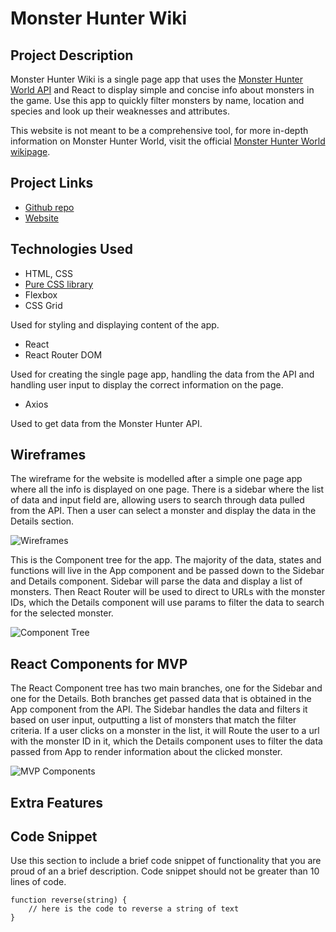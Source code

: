 # Monster Hunter Wiki

## Project Description

Monster Hunter Wiki is a single page app that uses the [Monster Hunter World API](https://docs.mhw-db.com/) and React to display simple and concise info about monsters in the game. Use this app to quickly filter monsters by name, location and species and look up their weaknesses and attributes.

This website is not meant to be a comprehensive tool, for more in-depth information on Monster Hunter World, visit the official [Monster Hunter World wikipage](https://monsterhunterworld.wiki.fextralife.com/Monster+Hunter+World+Wiki).

## Project Links

- [Github repo](https://github.com/cjeong1021/monster-hunter-wiki)
- [Website](https://monsterhunterwiki.surge.sh/)

## Technologies Used

- HTML, CSS
- [Pure CSS library](https://purecss.io/)
- Flexbox
- CSS Grid

Used for styling and displaying content of the app.

- React
- React Router DOM

Used for creating the single page app, handling the data from the API and handling user input to display the correct information on the page.

- Axios

Used to get data from the Monster Hunter API.

## Wireframes

The wireframe for the website is modelled after a simple one page app where all the info is displayed on one page. There is a sidebar where the list of data and input field are, allowing users to search through data pulled from the API. Then a user can select a monster and display the data in the Details section.

![Wireframes](https://user-images.githubusercontent.com/14892355/172871998-eb765bad-91f2-4ef2-94b3-cbcc3660cf69.jpeg)

This is the Component tree for the app. The majority of the data, states and functions will live in the App component and be passed down to the Sidebar and Details component. Sidebar will parse the data and display a list of monsters. Then React Router will be used to direct to URLs with the monster IDs, which the Details component will use params to filter the data to search for the selected monster.

![Component Tree](https://user-images.githubusercontent.com/14892355/172872062-3bbf59b3-e91b-4dd0-94b7-c717eb94b9f6.jpeg)

## React Components for MVP

The React Component tree has two main branches, one for the Sidebar and one for the Details. Both branches get passed data that is obtained in the App component from the API. The Sidebar handles the data and filters it based on user input, outputting a list of monsters that match the filter criteria. If a user clicks on a monster in the list, it will Route the user to a url with the monster ID in it, which the Details component uses to filter the data passed from App to render information about the clicked monster. 

![MVP Components](https://user-images.githubusercontent.com/14892355/172912576-6eeb178d-aa09-4703-964a-c1dea08ccfe3.jpeg)

## Extra Features



## Code Snippet

Use this section to include a brief code snippet of functionality that you are proud of an a brief description. Code snippet should not be greater than 10 lines of code.

```
function reverse(string) {
	// here is the code to reverse a string of text
}
```
